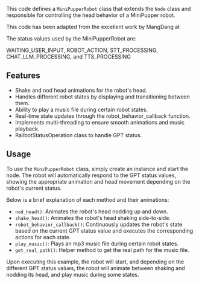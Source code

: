 This code defines a `MiniPupperRobot` class that extends the `Node` class and responsible for controlling the head behavior of a MiniPupper robot.

This code has been adapted from the excellent work by MangDang at

The status values used by the MiniPupperRobot are:

WAITING_USER_INPUT, ROBOT_ACTION, STT_PROCESSING, CHAT_LLM_PROCESSING, and TTS_PROCESSING

## Features

- Shake and nod head animations for the robot's head.
- Handles different robot states by displaying and transitioning between them.
- Ability to play a music file during certain robot states.
- Real-time state updates through the robot_behavior_callback function.
- Implements multi-threading to ensure smooth animations and music playback.
- RailbotStatusOperation class to handle GPT status.

## Usage

To use the `MiniPupperRobot` class, simply create an instance and start the node. The robot will automatically respond to the GPT status values, showing the appropriate animation and head movement depending on the robot's current status.

Below is a brief explanation of each method and their animations:

- `nod_head()`: Animates the robot's head nodding up and down.
- `shake_head()`: Animates the robot's head shaking side-to-side.
- `robot_behavior_callback()`: Continuously updates the robot's state based on the current GPT status value and executes the corresponding actions for each state.
- `play_music()`: Plays an mp3 music file during certain robot states.
- `get_real_path()`: Helper method to get the real path for the music file.

Upon executing this example, the robot will start, and depending on the different GPT status values, the robot will animate between shaking and nodding its head, and play music during some states.